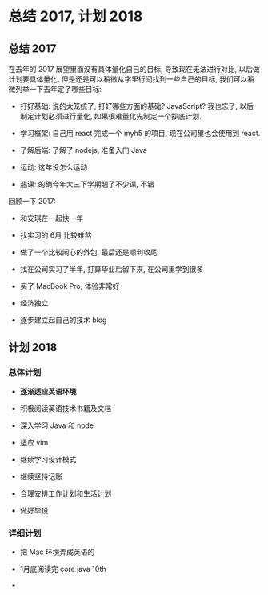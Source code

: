 # 总结 2017, 计划 2018

## 总结 2017

在去年的 2017 展望里面没有具体量化自己的目标, 导致现在无法进行对比, 以后做计划要具体量化. 但是还是可以稍微从字里行间找到一些自己的目标, 我们可以稍微列举一下去年定了哪些目标:

- 打好基础: 说的太笼统了, 打好哪些方面的基础? JavaScript? 我也忘了, 以后制定计划必须进行量化, 如果很难量化先制定一个抄底计划.

- 学习框架: 自己用 react 完成一个 myh5 的项目, 现在公司里也会使用到 react.

- 了解后端: 了解了 nodejs, 准备入门 Java

- 运动: 这年没怎么运动

- 翘课: 的确今年大三下学期翘了不少课, 不错

回顾一下 2017:

- 和安琪在一起快一年

- 找实习的 6月 比较难熬

- 做了一个比较闹心的外包, 最后还是顺利收尾

- 找在公司实习了半年, 打算毕业后留下来, 在公司里学到很多

- 买了 MacBook Pro, 体验非常好

- 经济独立

- 逐步建立起自己的技术 blog

## 计划 2018

### 总体计划

- **逐渐适应英语环境**

- 积极阅读英语技术书籍及文档

- 深入学习 Java 和 node

- 适应 vim

- 继续学习设计模式

- 继续坚持记账

- 合理安排工作计划和生活计划

- 做好毕设

### 详细计划

- 把 Mac 环境弄成英语的

- 1月底阅读完 core java 10th

- 